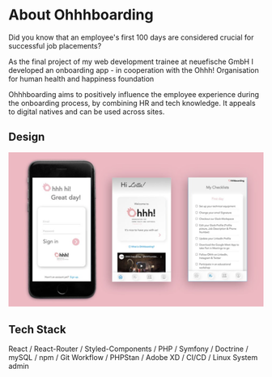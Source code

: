 # About Ohhhboarding
Did you know that an employee's first 100 days are considered crucial for successful job placements?

As the final project of my web development trainee at neuefische GmbH I developed an onboarding app - in cooperation with the Ohhh! Organisation for human health and happiness foundation

Ohhhboarding aims to positively influence the employee experience during the onboarding process, by combining HR and tech knowledge. It appeals to digital natives and can be used across sites.

## Design
![Mockup](frontend/src/images/Ohhhboarding_Mockup.png)

## Tech Stack
React / React-Router / Styled-Components / PHP / Symfony / Doctrine / mySQL  / npm / Git Workflow / PHPStan / Adobe XD / CI/CD / Linux System admin
